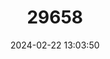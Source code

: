 ---
title: "29658"
category: "Neomys fodiens"
draft: false
date: 2024-02-22 13:03:50
languages:
  English: ["Northern Water Shrew", "Water Shrew", "Eurasian Water Shrew"]
  French: ["Crossope aquatique"]
  Spanish; Castilian: ["Musgaño Patiblanco"]
---